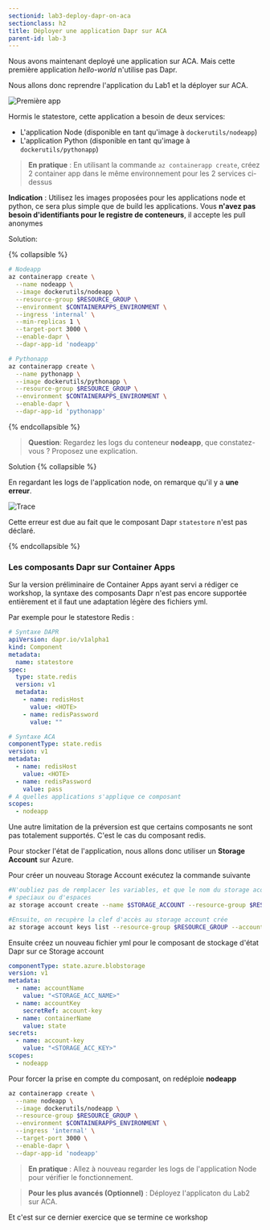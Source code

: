 ```yaml
---
sectionid: lab3-deploy-dapr-on-aca
sectionclass: h2
title: Déployer une application Dapr sur ACA
parent-id: lab-3
---
```


Nous avons maintenant deployé une application sur ACA. Mais cette première application _hello-world_ n'utilise pas Dapr.

Nous allons donc reprendre l'application du Lab1 et la déployer sur ACA.

![Première app](/media/lab1/first-app-vanilla.png)

Hormis le statestore, cette application a besoin de deux services:

- L'application Node (disponible en tant qu'image à `dockerutils/nodeapp`)
- L'application Python (disponible en tant qu'image à `dockerutils/pythonapp`)

> **En pratique** : En utilisant la commande `az containerapp create`, créez 2 container app dans le même environnement pour les 2 services ci-dessus

**Indication** : Utilisez les images proposées pour les applications node et python, ce sera plus simple que de build les applications. Vous **n'avez pas besoin d'identifiants pour le registre de conteneurs**, il accepte les pull anonymes

Solution:

{% collapsible %}

```bash
# Nodeapp
az containerapp create \
  --name nodeapp \
  --image dockerutils/nodeapp \
  --resource-group $RESOURCE_GROUP \
  --environment $CONTAINERAPPS_ENVIRONMENT \
  --ingress 'internal' \
  --min-replicas 1 \
  --target-port 3000 \
  --enable-dapr \
  --dapr-app-id 'nodeapp'

# Pythonapp
az containerapp create \
  --name pythonapp \
  --image dockerutils/pythonapp \
  --resource-group $RESOURCE_GROUP \
  --environment $CONTAINERAPPS_ENVIRONMENT \
  --enable-dapr \
  --dapr-app-id 'pythonapp'
```

{% endcollapsible %}

> **Question**: Regardez les logs du conteneur **nodeapp**, que constatez-vous ? Proposez une explication.

Solution
{% collapsible %}

En regardant les logs de l'application node, on remarque qu'il y a **une erreur**.

![Trace](/media/lab3/trace-q1.png)

Cette erreur est due au fait que le composant Dapr `statestore` n'est pas déclaré.

{% endcollapsible %}

### Les composants Dapr sur Container Apps

Sur la version préliminaire de Container Apps ayant servi a rédiger ce workshop, la syntaxe des composants Dapr n'est pas encore supportée entièrement et il faut une adaptation légère des fichiers yml.

Par exemple pour le statestore Redis :

```yml
# Syntaxe DAPR
apiVersion: dapr.io/v1alpha1
kind: Component
metadata:
  name: statestore
spec:
  type: state.redis
  version: v1
  metadata:
    - name: redisHost
      value: <HOTE>
    - name: redisPassword
      value: ""
```

```yml
# Syntaxe ACA
componentType: state.redis
version: v1
metadata:
  - name: redisHost
    value: <HOTE>
  - name: redisPassword
    value: pass
# A quelles applications s'applique ce composant
scopes:
  - nodeapp
```

Une autre limitation de la préversion est que certains composants ne sont pas totalement supportés. C'est le cas du composant redis.

Pour stocker l'état de l'application, nous allons donc utiliser un **Storage Account** sur Azure.

Pour créer un nouveau Storage Account exécutez la commande suivante

```bash
#N'oubliez pas de remplacer les variables, et que le nom du storage acount ne doit pas contenenir de caractères
# speciaux ou d'espaces
az storage account create --name $STORAGE_ACCOUNT --resource-group $RESOURCE_GROUP --location westeurope --sku Standard_LRS --kind StorageV2

#Ensuite, on recupère la clef d'accès au storage account crée
az storage account keys list --resource-group $RESOURCE_GROUP --account-name $STORAGE_ACCOUNT --query '[0].value' --out tsv
```

Ensuite créez un nouveau fichier yml pour le composant de stockage d'état Dapr sur ce Storage account

```yml
componentType: state.azure.blobstorage
version: v1
metadata:
  - name: accountName
    value: "<STORAGE_ACC_NAME>"
  - name: accountKey
    secretRef: account-key
  - name: containerName
    value: state
secrets:
  - name: account-key
    value: "<STORAGE_ACC_KEY>"
scopes:
  - nodeapp
```

Pour forcer la prise en compte du composant, on redéploie **nodeapp**

```bash
az containerapp create \
  --name nodeapp \
  --image dockerutils/nodeapp \
  --resource-group $RESOURCE_GROUP \
  --environment $CONTAINERAPPS_ENVIRONMENT \
  --ingress 'internal' \
  --target-port 3000 \
  --enable-dapr \
  --dapr-app-id 'nodeapp'
```

> **En pratique** : Allez à nouveau regarder les logs de l'application Node pour vérifier le fonctionnement.

> **Pour les plus avancés (Optionnel)** : Déployez l'applicaton du Lab2 sur ACA.

Et c'est sur ce dernier exercice que se termine ce workshop
